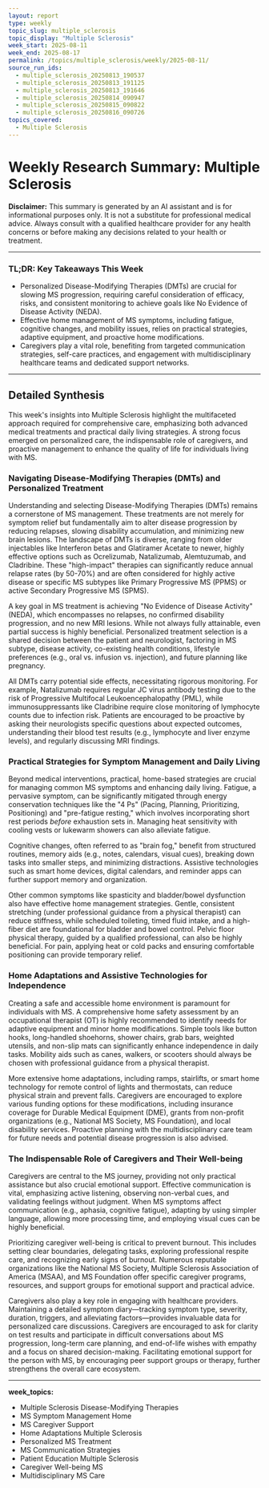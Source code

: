 ```yaml
---
layout: report
type: weekly
topic_slug: multiple_sclerosis
topic_display: "Multiple Sclerosis"
week_start: 2025-08-11
week_end: 2025-08-17
permalink: /topics/multiple_sclerosis/weekly/2025-08-11/
source_run_ids:
  - multiple_sclerosis_20250813_190537
  - multiple_sclerosis_20250813_191125
  - multiple_sclerosis_20250813_191646
  - multiple_sclerosis_20250814_090947
  - multiple_sclerosis_20250815_090822
  - multiple_sclerosis_20250816_090726
topics_covered:
  - Multiple Sclerosis
---
```


# Weekly Research Summary: Multiple Sclerosis

**Disclaimer:** This summary is generated by an AI assistant and is for informational purposes only. It is not a substitute for professional medical advice. Always consult with a qualified healthcare provider for any health concerns or before making any decisions related to your health or treatment.

---

### **TL;DR: Key Takeaways This Week**

-   Personalized Disease-Modifying Therapies (DMTs) are crucial for slowing MS progression, requiring careful consideration of efficacy, risks, and consistent monitoring to achieve goals like No Evidence of Disease Activity (NEDA).
-   Effective home management of MS symptoms, including fatigue, cognitive changes, and mobility issues, relies on practical strategies, adaptive equipment, and proactive home modifications.
-   Caregivers play a vital role, benefiting from targeted communication strategies, self-care practices, and engagement with multidisciplinary healthcare teams and dedicated support networks.

---

## Detailed Synthesis

This week's insights into Multiple Sclerosis highlight the multifaceted approach required for comprehensive care, emphasizing both advanced medical treatments and practical daily living strategies. A strong focus emerged on personalized care, the indispensable role of caregivers, and proactive management to enhance the quality of life for individuals living with MS.

### Navigating Disease-Modifying Therapies (DMTs) and Personalized Treatment

Understanding and selecting Disease-Modifying Therapies (DMTs) remains a cornerstone of MS management. These treatments are not merely for symptom relief but fundamentally aim to alter disease progression by reducing relapses, slowing disability accumulation, and minimizing new brain lesions. The landscape of DMTs is diverse, ranging from older injectables like Interferon betas and Glatiramer Acetate to newer, highly effective options such as Ocrelizumab, Natalizumab, Alemtuzumab, and Cladribine. These "high-impact" therapies can significantly reduce annual relapse rates (by 50-70%) and are often considered for highly active disease or specific MS subtypes like Primary Progressive MS (PPMS) or active Secondary Progressive MS (SPMS).

A key goal in MS treatment is achieving "No Evidence of Disease Activity" (NEDA), which encompasses no relapses, no confirmed disability progression, and no new MRI lesions. While not always fully attainable, even partial success is highly beneficial. Personalized treatment selection is a shared decision between the patient and neurologist, factoring in MS subtype, disease activity, co-existing health conditions, lifestyle preferences (e.g., oral vs. infusion vs. injection), and future planning like pregnancy.

All DMTs carry potential side effects, necessitating rigorous monitoring. For example, Natalizumab requires regular JC virus antibody testing due to the risk of Progressive Multifocal Leukoencephalopathy (PML), while immunosuppressants like Cladribine require close monitoring of lymphocyte counts due to infection risk. Patients are encouraged to be proactive by asking their neurologists specific questions about expected outcomes, understanding their blood test results (e.g., lymphocyte and liver enzyme levels), and regularly discussing MRI findings.

### Practical Strategies for Symptom Management and Daily Living

Beyond medical interventions, practical, home-based strategies are crucial for managing common MS symptoms and enhancing daily living. Fatigue, a pervasive symptom, can be significantly mitigated through energy conservation techniques like the "4 Ps" (Pacing, Planning, Prioritizing, Positioning) and "pre-fatigue resting," which involves incorporating short rest periods *before* exhaustion sets in. Managing heat sensitivity with cooling vests or lukewarm showers can also alleviate fatigue.

Cognitive changes, often referred to as "brain fog," benefit from structured routines, memory aids (e.g., notes, calendars, visual cues), breaking down tasks into smaller steps, and minimizing distractions. Assistive technologies such as smart home devices, digital calendars, and reminder apps can further support memory and organization.

Other common symptoms like spasticity and bladder/bowel dysfunction also have effective home management strategies. Gentle, consistent stretching (under professional guidance from a physical therapist) can reduce stiffness, while scheduled toileting, timed fluid intake, and a high-fiber diet are foundational for bladder and bowel control. Pelvic floor physical therapy, guided by a qualified professional, can also be highly beneficial. For pain, applying heat or cold packs and ensuring comfortable positioning can provide temporary relief.

### Home Adaptations and Assistive Technologies for Independence

Creating a safe and accessible home environment is paramount for individuals with MS. A comprehensive home safety assessment by an occupational therapist (OT) is highly recommended to identify needs for adaptive equipment and minor home modifications. Simple tools like button hooks, long-handled shoehorns, shower chairs, grab bars, weighted utensils, and non-slip mats can significantly enhance independence in daily tasks. Mobility aids such as canes, walkers, or scooters should always be chosen with professional guidance from a physical therapist.

More extensive home adaptations, including ramps, stairlifts, or smart home technology for remote control of lights and thermostats, can reduce physical strain and prevent falls. Caregivers are encouraged to explore various funding options for these modifications, including insurance coverage for Durable Medical Equipment (DME), grants from non-profit organizations (e.g., National MS Society, MS Foundation), and local disability services. Proactive planning with the multidisciplinary care team for future needs and potential disease progression is also advised.

### The Indispensable Role of Caregivers and Their Well-being

Caregivers are central to the MS journey, providing not only practical assistance but also crucial emotional support. Effective communication is vital, emphasizing active listening, observing non-verbal cues, and validating feelings without judgment. When MS symptoms affect communication (e.g., aphasia, cognitive fatigue), adapting by using simpler language, allowing more processing time, and employing visual cues can be highly beneficial.

Prioritizing caregiver well-being is critical to prevent burnout. This includes setting clear boundaries, delegating tasks, exploring professional respite care, and recognizing early signs of burnout. Numerous reputable organizations like the National MS Society, Multiple Sclerosis Association of America (MSAA), and MS Foundation offer specific caregiver programs, resources, and support groups for emotional support and practical advice.

Caregivers also play a key role in engaging with healthcare providers. Maintaining a detailed symptom diary—tracking symptom type, severity, duration, triggers, and alleviating factors—provides invaluable data for personalized care discussions. Caregivers are encouraged to ask for clarity on test results and participate in difficult conversations about MS progression, long-term care planning, and end-of-life wishes with empathy and a focus on shared decision-making. Facilitating emotional support for the person with MS, by encouraging peer support groups or therapy, further strengthens the overall care ecosystem.

---
**week_topics:**
- Multiple Sclerosis Disease-Modifying Therapies
- MS Symptom Management Home
- MS Caregiver Support
- Home Adaptations Multiple Sclerosis
- Personalized MS Treatment
- MS Communication Strategies
- Patient Education Multiple Sclerosis
- Caregiver Well-being MS
- Multidisciplinary MS Care
